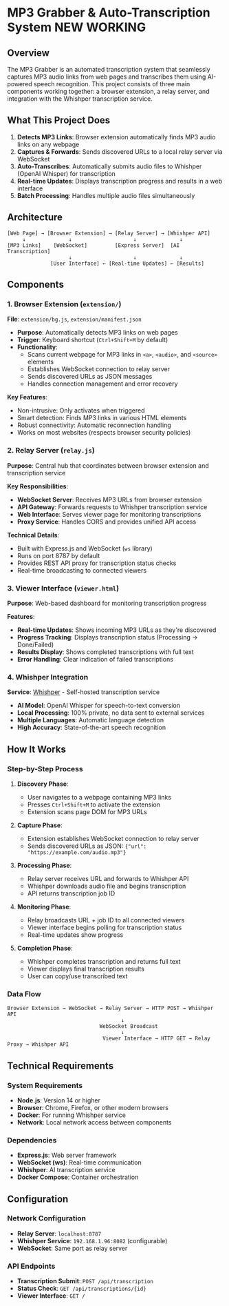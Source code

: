 # MP3 Grabber & Auto-Transcription System NEW WORKING

## Overview

The MP3 Grabber is an automated transcription system that seamlessly captures MP3 audio links from web pages and transcribes them using AI-powered speech recognition. This project consists of three main components working together: a browser extension, a relay server, and integration with the Whishper transcription service.

## What This Project Does

1. **Detects MP3 Links**: Browser extension automatically finds MP3 audio links on any webpage
2. **Captures & Forwards**: Sends discovered URLs to a local relay server via WebSocket
3. **Auto-Transcribes**: Automatically submits audio files to Whishper (OpenAI Whisper) for transcription
4. **Real-time Updates**: Displays transcription progress and results in a web interface
5. **Batch Processing**: Handles multiple audio files simultaneously

## Architecture

```
[Web Page] → [Browser Extension] → [Relay Server] → [Whishper API]
     ↓              ↓                    ↓              ↓
[MP3 Links]    [WebSocket]         [Express Server]  [AI Transcription]
                    ↓                    ↓              ↓
              [User Interface] ← [Real-time Updates] ← [Results]
```

## Components

### 1. Browser Extension (`extension/`)

**File**: `extension/bg.js`, `extension/manifest.json`

- **Purpose**: Automatically detects MP3 links on web pages
- **Trigger**: Keyboard shortcut (`Ctrl+Shift+M` by default)
- **Functionality**:
  - Scans current webpage for MP3 links in `<a>`, `<audio>`, and `<source>` elements
  - Establishes WebSocket connection to relay server
  - Sends discovered URLs as JSON messages
  - Handles connection management and error recovery

**Key Features**:
- Non-intrusive: Only activates when triggered
- Smart detection: Finds MP3 links in various HTML elements
- Robust connectivity: Automatic reconnection handling
- Works on most websites (respects browser security policies)

### 2. Relay Server (`relay.js`)

**Purpose**: Central hub that coordinates between browser extension and transcription service

**Key Responsibilities**:
- **WebSocket Server**: Receives MP3 URLs from browser extension
- **API Gateway**: Forwards requests to Whishper transcription service
- **Web Interface**: Serves viewer page for monitoring transcriptions
- **Proxy Service**: Handles CORS and provides unified API access

**Technical Details**:
- Built with Express.js and WebSocket (`ws` library)
- Runs on port 8787 by default
- Provides REST API proxy for transcription status checks
- Real-time broadcasting to connected viewers

### 3. Viewer Interface (`viewer.html`)

**Purpose**: Web-based dashboard for monitoring transcription progress

**Features**:
- **Real-time Updates**: Shows incoming MP3 URLs as they're discovered
- **Progress Tracking**: Displays transcription status (Processing → Done/Failed)
- **Results Display**: Shows completed transcriptions with full text
- **Error Handling**: Clear indication of failed transcriptions

### 4. Whishper Integration

**Service**: [Whishper](https://github.com/pluja/whishper) - Self-hosted transcription service
- **AI Model**: OpenAI Whisper for speech-to-text conversion
- **Local Processing**: 100% private, no data sent to external services
- **Multiple Languages**: Automatic language detection
- **High Accuracy**: State-of-the-art speech recognition

## How It Works

### Step-by-Step Process

1. **Discovery Phase**:
   - User navigates to a webpage containing MP3 links
   - Presses `Ctrl+Shift+M` to activate the extension
   - Extension scans page DOM for MP3 URLs

2. **Capture Phase**:
   - Extension establishes WebSocket connection to relay server
   - Sends discovered URLs as JSON: `{"url": "https://example.com/audio.mp3"}`

3. **Processing Phase**:
   - Relay server receives URL and forwards to Whishper API
   - Whishper downloads audio file and begins transcription
   - API returns transcription job ID

4. **Monitoring Phase**:
   - Relay broadcasts URL + job ID to all connected viewers
   - Viewer interface begins polling for transcription status
   - Real-time updates show progress

5. **Completion Phase**:
   - Whishper completes transcription and returns full text
   - Viewer displays final transcription results
   - User can copy/use transcribed text

### Data Flow

```
Browser Extension → WebSocket → Relay Server → HTTP POST → Whishper API
                                     ↓
                              WebSocket Broadcast
                                     ↓
                               Viewer Interface → HTTP GET → Relay Proxy → Whishper API
```


## Technical Requirements

### System Requirements
- **Node.js**: Version 14 or higher
- **Browser**: Chrome, Firefox, or other modern browsers
- **Docker**: For running Whishper service
- **Network**: Local network access between components

### Dependencies
- **Express.js**: Web server framework
- **WebSocket (ws)**: Real-time communication
- **Whishper**: AI transcription service
- **Docker Compose**: Container orchestration

## Configuration

### Network Configuration
- **Relay Server**: `localhost:8787`
- **Whishper Service**: `192.168.1.96:8082` (configurable)
- **WebSocket**: Same port as relay server

### API Endpoints
- **Transcription Submit**: `POST /api/transcription`
- **Status Check**: `GET /api/transcriptions/{id}`
- **Viewer Interface**: `GET /`
